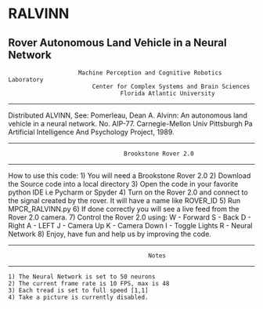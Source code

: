 # RALVINN
Rover Autonomous Land Vehicle in a Neural Network
------------------------------------------------------

                        Machine Perception and Cognitive Robotics Laboratory
                            Center for Complex Systems and Brain Sciences
                                    Florida Atlantic University
------------------------------------------------------

  Distributed ALVINN, See:
  Pomerleau, Dean A. Alvinn:
  An autonomous land vehicle in a neural network.
  No. AIP-77. Carnegie-Mellon Univ Pittsburgh Pa
  Artificial Intelligence And Psychology Project, 1989.

------------------------------------------------------
                                     Brookstone Rover 2.0
------------------------------------------------------
 How to use this code:
    1) You will need a Brookstone Rover 2.0
    2) Download the Source code into a local directory
    3) Open the code in your favorite python IDE i.e Pycharm or Spyder
    4) Turn on the Rover 2.0 and connect to the signal created by the rover. It will have a name
       like ROVER_ID
    5) Run MPCR_RALVINN.py
    6) If done correctly you will see a live feed from the Rover 2.0 camera.
    7) Control the Rover 2.0 using:
        W - Forward
        S - Back
        D - Right
        A - LEFT
        J - Camera Up
        K - Camera Down
        I - Toggle Lights
        R - Neural Network
    8) Enjoy, have fun and help us by improving the code.


------------------------------------------------------
                                            Notes
------------------------------------------------------
    1) The Neural Network is set to 50 neurons
    2) The current frame rate is 10 FPS, max is 48
    3) Each tread is set to full speed [1,1]
    4) Take a picture is currently disabled.